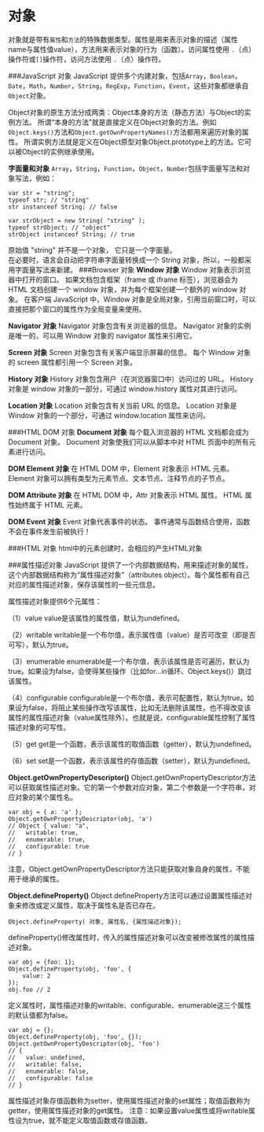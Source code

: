 对象
===================
对象就是带有`属性`和`方法`的特殊数据类型。属性是用来表示对象的描述（属性name与属性值value），方法用来表示对象的行为（函数）。访问属性使用 `.`（点）操作符或`[]`操作符，访问方法使用 `.`（点）操作符。

###JavaScript 对象
JavaScript 提供多个内建对象，包括`Array`，`Boolean`，`Date`，`Math`，`Number`，`String`，`RegExp`，`Function`，`Event`，这些对象都继承自`Object`对象。

Object对象的原生方法分成两类：Object本身的方法（静态方法）与Object的实例方法。
所谓“本身的方法”就是直接定义在Object对象的方法。例如`Object.keys()`方法和`Object.getOwnPropertyNames()`方法都用来遍历对象的属性。
所谓实例方法就是定义在Object原型对象Object.prototype上的方法。它可以被Object的实例继承使用。

**字面量和对象**
`Array`，`String`，`Function`，`Object`，`Number`包括字面量写法和对象写法，例如：

    var str = "string";
    typeof str; // "string"
    str instanceof String; // false

    var strObject = new String( "string" );
    typeof strObject; // "object"
    strObject instanceof String; // true
原始值 "string" 并不是一个对象， 它只是一个字面量。  
在必要时，语言会自动把字符串字面量转换成一个 String 对象，所以，一般都采用字面量写法来新建。
###Browser 对象
**Window 对象**
Window 对象表示浏览器中打开的窗口。
如果文档包含框架（frame 或 iframe 标签），浏览器会为 HTML 文档创建一个 window 对象，并为每个框架创建一个额外的 window 对象。
在客户端 JavaScript 中，Window 对象是全局对象，引用当前窗口时，可以直接把那个窗口的属性作为全局变量来使用。

**Navigator 对象**
Navigator 对象包含有关浏览器的信息。
Navigator 对象的实例是唯一的，可以用 Window 对象的 navigator 属性来引用它。

**Screen 对象**
Screen 对象包含有关客户端显示屏幕的信息。
每个 Window 对象的 screen 属性都引用一个 Screen 对象。

**History 对象**
History 对象包含用户（在浏览器窗口中）访问过的 URL。
History 对象是 window 对象的一部分，可通过 window.history 属性对其进行访问。

**Location 对象**
Location 对象包含有关当前 URL 的信息。
Location 对象是 Window 对象的一个部分，可通过 window.location 属性来访问。

###HTML DOM 对象
**Document 对象**
每个载入浏览器的 HTML 文档都会成为 Document 对象。
Document 对象使我们可以从脚本中对 HTML 页面中的所有元素进行访问。

**DOM Element 对象**
在 HTML DOM 中，Element 对象表示 HTML 元素。
Element 对象可以拥有类型为元素节点、文本节点、注释节点的子节点。

**DOM Attribute 对象**
在 HTML DOM 中，Attr 对象表示 HTML 属性。
HTML 属性始终属于 HTML 元素。

**DOM Event 对象**
Event 对象代表事件的状态。
事件通常与函数结合使用，函数不会在事件发生前被执行！

###HTML 对象
html中的元素创建时，会相应的产生HTML对象

###属性描述对象
JavaScript 提供了一个内部数据结构，用来描述对象的属性，这个内部数据结构称为“属性描述对象”（attributes object）。每个属性都有自己对应的属性描述对象，保存该属性的一些元信息。

属性描述对象提供6个元属性：

（1）value
value是该属性的属性值，默认为undefined。

（2）writable
writable是一个布尔值，表示属性值（value）是否可改变（即是否可写），默认为true。

（3）enumerable
enumerable是一个布尔值，表示该属性是否可遍历，默认为true。如果设为false，会使得某些操作（比如for...in循环、Object.keys()）跳过该属性。

（4）configurable
configurable是一个布尔值，表示可配置性，默认为true。如果设为false，将阻止某些操作改写该属性，比如无法删除该属性，也不得改变该属性的属性描述对象（value属性除外）。也就是说，configurable属性控制了属性描述对象的可写性。

（5）get
get是一个函数，表示该属性的取值函数（getter），默认为undefined。

（6）set
set是一个函数，表示该属性的存值函数（setter），默认为undefined。

**Object.getOwnPropertyDescriptor()**
Object.getOwnPropertyDescriptor方法可以获取属性描述对象。它的第一个参数对应对象，第二个参数是一个字符串，对应对象的某个属性名。
```
var obj = { a: 'a' };
Object.getOwnPropertyDescriptor(obj, 'a')
// Object { value: "a",
//   writable: true,
//   enumerable: true,
//   configurable: true
// }
```
注意，Object.getOwnPropertyDescriptor方法只能获取对象自身的属性，不能用于继承的属性。

**Object.defineProperty()**
Object.defineProperty方法可以通过设置属性描述对象来修改或定义属性，取决于属性名是否已存在。

    Object.defineProperty( 对象, 属性名, {属性描述对象});
defineProperty()修改属性时，传入的属性描述对象可以改变被修改属性的属性描述对象。
```
var obj = {foo: 1};
Object.defineProperty(obj, 'foo', {
    value: 2
});
obj.foo // 2
```
定义属性时，属性描述对象的writable、configurable、enumerable这三个属性的默认值都为false。
```
var obj = {};
Object.defineProperty(obj, 'foo', {});
Object.getOwnPropertyDescriptor(obj, 'foo')
// {
//   value: undefined,
//   writable: false,
//   enumerable: false,
//   configurable: false
// }
```
属性描述对象存值函数称为setter，使用属性描述对象的set属性；取值函数称为getter，使用属性描述对象的get属性。
注意：如果设置value属性或将writable属性设为true，就不能定义取值函数或存值函数。